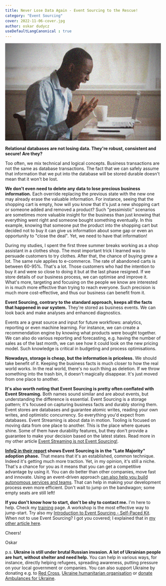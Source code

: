 ```yaml
---
title: Never Lose Data Again - Event Sourcing to the Rescue!
category: "Event Sourcing"
cover: 2022-11-06-cover.jpg
author: oskar dudycz
useDefaultLangCanonical : true
---
```


![cover](2022-11-06-cover.jpg)

**Relational databases are not losing data. They're robust, consistent and secure! Are they?**

Too often, we mix technical and logical concepts. Business transactions are not the same as database transactions. The fact that we can safely assume that information that we put into the database will be stored durable doesn't mean that it won't be lost.

**We don't even need to delete any data to lose precious business information.** Each override replacing the previous state with the new one may already erase the valuable information. For instance, seeing that the shopping cart is empty, how will you know that it's just a new shopping cart or someone added and removed a product? Such "pessimistic" scenarios are sometimes more valuable insight for the business than just knowing that everything went right and someone bought something eventually. In this example, knowing that someone put the product into the shopping cart but decided not to buy it can give us information about some gap or even an opportunity to "close the deal". Yet, we need to have that information!

During my studies, I spent the first three summer breaks working as a shop assistant in a clothes shop. The most important trick I learned was to persuade customers to try clothes. After that, the chance of buying grew a lot. The same rule applies to e-commerce. The rate of abandoned carts is between 60-95%. That's a lot. Those customers who had the intention to buy it and were so close to doing it but at the last phase resigned. If we store details of our business process, we can optimise and improve it. What's more, targeting and focusing on the people we know are interested in is much more effective than trying to reach everyone. Such precision is much more cost-effective, and thus our business can benefit from it.

**Event Sourcing, contrary to the standard approach, keeps all the facts that happened in our system.** They're stored as business events. We can look back and make analyses and enhanced diagnostics. 

Events are a great source and input for future workflows: analytics, reporting or even machine learning. For instance, we can create a recommendation engine by knowing what products were bought together. We can also do various reporting and forecasting, e.g. having the number of sales as of the last month, we can see how it could look on the new pricing model. Such knowledge is critical in budgeting and process optimisations.

**Nowadays, storage is cheap, but the information is priceless.** We should take benefit of it. Keeping the business facts is much closer to how the real world works. In the real world, there's no such thing as deletion. If we throw something into the trash bin, it doesn't magically disappear. It's just moved from one place to another.

**It's also worth noting that Event Sourcing is pretty often conflated with Event Streaming.** Both names sound similar and are about events, but understanding the difference is essential. Event Sourcing is a storage pattern; it's focused on capturing business facts and durably storing them. Event stores are databases and guarantee atomic writes, reading your own writes, and optimistic concurrency. So everything you'd expect from databases. Event Streaming is about data in motion. Tooling is focused on moving data from one place to another. This is the place where queues shine. Some of them have durability features, but they don't provide a guarantee to make your decision based on the latest states. Read more in my other article [Event Streaming is not Event Sourcing!](/pl/event_streaming_is_not_event_sourcing/).

**[InfoQ in their report](https://www.infoq.com/articles/architecture-trends-2022/) shows Event Sourcing is in the "Late Majority" adoption phase.** That means that it's an established, common technique. Indeed it's getting much more traction. Yet, in my opinion, it's still a niche. That's a chance for you as it means that you can get a competitive advantage by using it. You can do better than other companies, move fast and innovate.  Using an event-driven approach [can also help you build autonomous services and teams](/pl/how_using_events_help_in_teams_autonomy/). That can help in making your development process even more efficient. Don't wait to jump on the bandwagon; some empty seats are still left!

**If you don't know how to start, don't be shy to contact me.** I'm here to help. Check my [training](/pl/training/) page. A workshop is the most effective way to jump-start. Try also my [Introduction to Event Sourcing - Self-Paced Kit](/pl/introduction_to_event_sourcing/). When not to use Event Sourcing? I got you covered; I explained that in [my other article here](/pl/when_not_to_use_event_sourcing/).

Cheers!

Oskar

p.s. **Ukraine is still under brutal Russian invasion. A lot of Ukrainian people are hurt, without shelter and need help.** You can help in various ways, for instance, directly helping refugees, spreading awareness, putting pressure on your local government or companies. You can also support Ukraine by donating e.g. to [Red Cross](https://www.icrc.org/en/donate/ukraine), [Ukraine humanitarian organisation](https://savelife.in.ua/en/donate/) or [donate Ambulances for Ukraine](https://www.gofundme.com/f/help-to-save-the-lives-of-civilians-in-a-war-zone).
